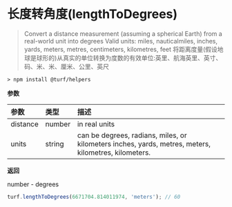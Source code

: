 # 长度转角度(lengthToDegrees)

> Convert a distance measurement (assuming a spherical Earth) from a real-world unit into degrees Valid units: miles, nauticalmiles, inches, yards, meters, metres, centimeters, kilometres, feet
> 将距离度量(假设地球是球形的)从真实的单位转换为度数的有效单位:英里、航海英里、英寸、码、米、米、厘米、公里、英尺

```text
> npm install @turf/helpers
```

**参数**

| 参数     | 类型   | 描述                                                         |
| :------- | :----- | :----------------------------------------------------------- |
| distance | number | in real units                                                |
| units    | string | can be degrees, radians, miles, or kilometers inches, yards, metres, meters, kilometres, kilometers. |

**返回**

number - degrees

```js
turf.lengthToDegrees(6671704.814011974, 'meters'); // 60
```
